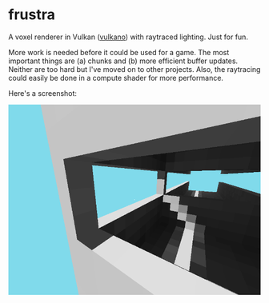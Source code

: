 # frustra
A voxel renderer in Vulkan ([vulkano](https://github.com/vulkano-rs/vulkano)) with raytraced lighting. Just for fun.

More work is needed before it could be used for a game. The most important things are (a) chunks and (b) more efficient buffer updates. Neither are too hard but I've moved on to other projects. Also, the raytracing could easily be done in a compute shader for more performance.

Here's a screenshot:

![screenshot](screenshot.png)
